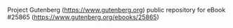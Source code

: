 Project Gutenberg (https://www.gutenberg.org) public repository for eBook #25865 (https://www.gutenberg.org/ebooks/25865)
